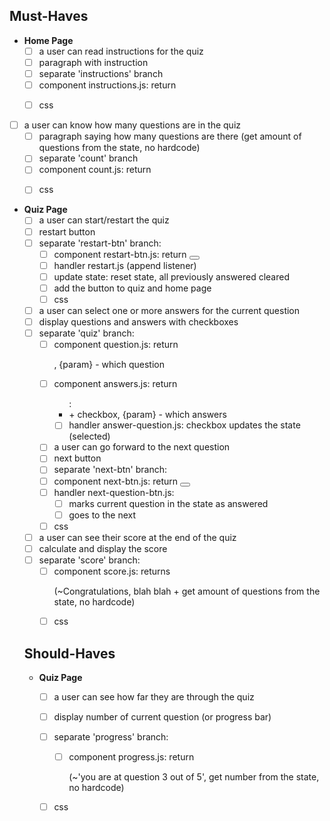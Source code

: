 <!--

  These will be the main types of tasks in the quiz project:
    `type: components`
    `type: css`
    `type: logic`
    `type: handlers`


  Some general changes you will need to make:
  - client/data/quiz.js (to add questions)
  - client/config.js (to configure your repo name for deployment)

  For each user story you may need to write code in:
  - client/src/components
  - client/src/handlers
  - client/src/logic
  - client/styles
  - client/public

  everything else should work already!


-->

## Must-Haves

- **Home Page**
  - [ ] a user can read instructions for the quiz
  - [ ] paragraph with instruction
   - [ ] separate 'instructions' branch
   - [ ] component instructions.js: return </p>
   - [ ] css

- [ ] a user can know how many questions are in the quiz
   - [ ] paragraph saying how many questions are there (get amount of questions from the state, no hardcode)
   - [ ] separate 'count' branch
   - [ ] component count.js: return </p>
   - [ ] css
- **Quiz Page**
  - [ ] a user can start/restart the quiz
  - [ ] restart button
  - [ ] separate 'restart-btn' branch:
    - [ ] component restart-btn.js: return <button>
    - [ ] handler restart.js (append listener)
    - [ ] update state: reset state, all previously answered cleared
    - [ ] add the button to quiz and home page
    - [ ] css

  - [ ] a user can select one or more answers for the current question
  - [ ] display questions and answers with checkboxes
  - [ ] separate 'quiz' branch:
    - [ ] component question.js: return <p>, {param} - which question
    - [ ] component answers.js: return <ul>: <li> + checkbox, {param} - which answers
    - [ ] handler answer-question.js: checkbox updates the state (selected)

  - [ ] a user can go forward to the next question
  - [ ] next button
  - [ ] separate 'next-btn' branch:
  - [ ] component next-btn.js: return <button>
  - [ ] handler next-question-btn.js:
    - [ ] marks current question in the state as answered
    - [ ] goes to the next
  - [ ] css

- [ ] a user can see their score at the end of the quiz
- [ ] calculate and display the score
- [ ] separate 'score' branch:
  - [ ] component score.js: returns <p>  (~Congratulations, blah blah + get amount of questions from the state, no hardcode)
  - [ ] css
  
## Should-Haves
- **Quiz Page**
  - [ ] a user can see how far they are through the quiz
  - [ ] display number of current question (or progress bar)
  - [ ] separate 'progress' branch:
    - [ ] component progress.js: return <p> (~'you are at question 3 out of 5', get number from the state, no hardcode)
  - [ ] css
  
